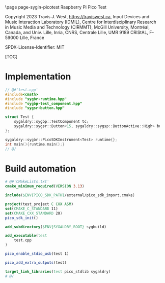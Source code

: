 \page page-sygin-picotest Raspberry Pi Pico Test

Copyright 2023 Travis J. West, https://traviswest.ca, Input Devices and Music
Interaction Laboratory (IDMIL), Centre for Interdisciplinary Research in Music
Media and Technology (CIRMMT), McGill University, Montréal, Canada, and Univ.
Lille, Inria, CNRS, Centrale Lille, UMR 9189 CRIStAL, F-59000 Lille, France

SPDX-License-Identifier: MIT

[TOC]

# Implementation

```cpp
// @#'test.cpp'
#include<cmath>
#include "sygbr-runtime.hpp"
#include "sygbp-test_component.hpp"
#include "sygsr-button.hpp"

struct Test {
    sygaldry::sygbp::TestComponent tc;
    sygaldry::sygsr::Button<15, sygaldry::sygsp::ButtonActive::High> button;
};

sygaldry::sygbr::PicoSDKInstrument<Test> runtime{};
int main(){runtime.main();}
// @/
```

# Build automation

```cmake
# @#'CMakeLists.txt'
cmake_minimum_required(VERSION 3.13)

include($ENV{PICO_SDK_PATH}/external/pico_sdk_import.cmake)

project(test_project C CXX ASM)
set(CMAKE_C_STANDARD 11)
set(CMAKE_CXX_STANDARD 20)
pico_sdk_init()

add_subdirectory($ENV{SYGALDRY_ROOT} sygbuild)

add_executable(test
    test.cpp
)

pico_enable_stdio_usb(test 1)

pico_add_extra_outputs(test)

target_link_libraries(test pico_stdlib sygaldry)
# @/
```
